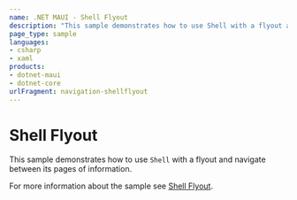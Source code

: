 ```yaml
---
name: .NET MAUI - Shell Flyout
description: "This sample demonstrates how to use Shell with a flyout and navigate between its pages of information (navigation)."
page_type: sample
languages:
- csharp
- xaml
products:
- dotnet-maui
- dotnet-core
urlFragment: navigation-shellflyout
---
```

# Shell Flyout

This sample demonstrates how to use `Shell` with a flyout and navigate between its pages of information.

For more information about the sample see [Shell Flyout](https://docs.microsoft.com/dotnet/maui/fundamentals/shell/flyout).

